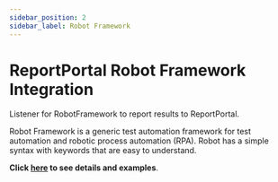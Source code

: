 ```yaml
---
sidebar_position: 2
sidebar_label: Robot Framework
---
```


# ReportPortal Robot Framework Integration

Listener for RobotFramework to report results to ReportPortal.

Robot Framework is a generic test automation framework for test automation and robotic process automation (RPA). Robot has a simple syntax with keywords that are easy to understand.

**Click [here](https://github.com/reportportal/agent-Python-RobotFramework) to see details and examples**.

